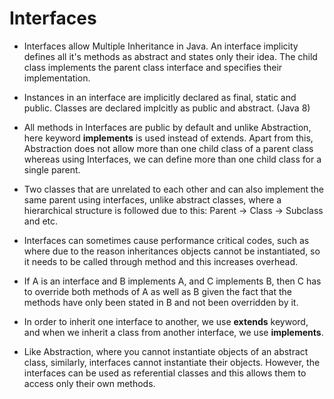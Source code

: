 # Interfaces

- Interfaces allow Multiple Inheritance in Java. An interface implicity defines all it's methods as abstract and states only their idea. The child class implements the parent class interface and specifies their implementation.

- Instances in an interface are implicitly declared as final, static and public. Classes are declared implcitly as public and abstract. (Java 8)

- All methods in Interfaces are public by default and unlike Abstraction, here keyword **implements** is used instead of extends. Apart from this, Abstraction does not allow more than one child class of a parent class whereas using Interfaces, we can define more than one child class for a single parent. 

- Two classes that are unrelated to each other and can also implement the same parent using interfaces, unlike abstract classes, where a hierarchical structure is followed due to this: Parent -> Class -> Subclass and etc.

- Interfaces can sometimes cause performance critical codes, such as where due to the reason inheritances objects cannot be instantiated, so it needs to be called through method and this increases overhead.

- If A is an interface and B implements A, and C implements B, then C has to override both methods of A as well as B given the fact that the methods have only been stated in B and not been overridden by it.

- In order to inherit one interface to another, we use **extends** keyword, and when we inherit a class from another interface, we use **implements**.

- Like Abstraction, where you cannot instantiate objects of an abstract class, similarly, interfaces cannot instantiate their objects. However, the interfaces can be used as referential classes and this allows them to access only their own methods. 